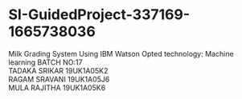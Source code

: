 # SI-GuidedProject-337169-1665738036
Milk Grading System Using IBM Watson
 Opted technology: Machine learning
  BATCH NO:17                                    
            TADAKA SRIKAR        19UK1A05K2                                 
            RAGAM SRAVANI        19UK1A05J6                         
            MULA RAJITHA         19UK1A05K6
